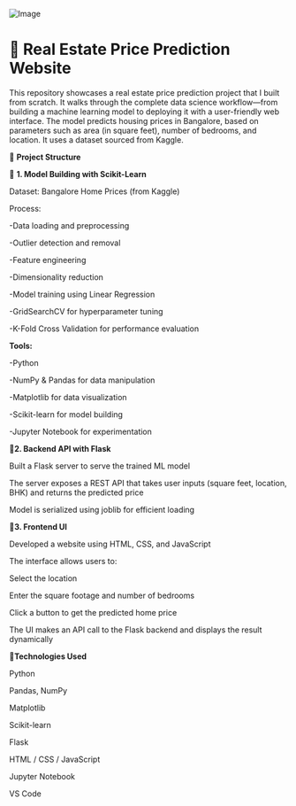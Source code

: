 ![Image](https://github.com/user-attachments/assets/3c0db88b-d974-474e-9c89-38fc151618d2)
# 🏡 Real Estate Price Prediction Website

This repository showcases a real estate price prediction project that I built from scratch. It walks through the complete data science workflow—from building a machine learning model to deploying it with a user-friendly web interface.
The model predicts housing prices in Bangalore, based on parameters such as area (in square feet), number of bedrooms, and location. It uses a dataset sourced from Kaggle.

🔧 **Project Structure**

📌 **1. Model Building with Scikit-Learn**

Dataset: Bangalore Home Prices (from Kaggle)

Process:

-Data loading and preprocessing

-Outlier detection and removal

-Feature engineering

-Dimensionality reduction

-Model training using Linear Regression

-GridSearchCV for hyperparameter tuning

-K-Fold Cross Validation for performance evaluation

**Tools:**

-Python

-NumPy & Pandas for data manipulation

-Matplotlib for data visualization

-Scikit-learn for model building

-Jupyter Notebook for experimentation

📌**2. Backend API with Flask**

Built a Flask server to serve the trained ML model

The server exposes a REST API that takes user inputs (square feet, location, BHK) and returns the predicted price

Model is serialized using joblib for efficient loading

📌**3. Frontend UI**

Developed a website using HTML, CSS, and JavaScript

The interface allows users to:

Select the location

Enter the square footage and number of bedrooms

Click a button to get the predicted home price

The UI makes an API call to the Flask backend and displays the result dynamically

📂**Technologies Used**

Python

Pandas, NumPy

Matplotlib

Scikit-learn

Flask

HTML / CSS / JavaScript

Jupyter Notebook

VS Code 
